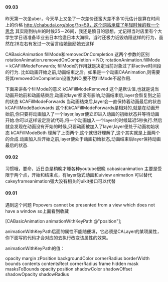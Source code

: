 
#### 09.03
昨天第一次坐uber，今天早上又坐了一次差价还蛮大差不多10元估计是算在时间上的价格
http://chabudai.org/blog/?p=59，这个网站承载了年轻时候的我一个思念
其实刚到杭州的时候25－26间，我还是愤日的思想，尤记得当时店里有个大学生学日语准备毕业去日本恰逢日本大海啸，当时还极力诋毁劝阻这样的行为，虽然在28左右有发过一次留言给她鼓励她去这样

CABasicAnimation fillMode和removedOnCompletion 这两个参数的区别
rotationAnimation.removedOnCompletion = NO;
rotationAnimation.fillMode = kCAFillModeForwards;
fillMode的作用就是决定当前对象过了非active时间段的行为. 比如动画开始之前,动画结束之后。如果是一个动画CAAnimation,则需要将其removedOnCompletion设置为NO,要不然fillMode不起作用.

下面来讲各个fillMode的意义 
kCAFillModeRemoved 这个是默认值,也就是说当动画开始前和动画结束后,动画对layer都没有影响,动画结束后,layer会恢复到之前的状态 
kCAFillModeForwards 当动画结束后,layer会一直保持着动画最后的状态 
kCAFillModeBackwards 这个和kCAFillModeForwards是相对的,就是在动画开始前,你只要将动画加入了一个layer,layer便立即进入动画的初始状态并等待动画开始.你可以这样设定测试代码,将一个动画加入一个layer的时候延迟5秒执行.然后就会发现在动画没有开始的时候,只要动画被加入了layer,layer便处于动画初始状态 
kCAFillModeBoth 理解了上面两个,这个就很好理解了,这个其实就是上面两个的合成.动画加入后开始之前,layer便处于动画初始状态,动画结束后layer保持动画最后的状态.

#### 09.02
习惯哦，要命，近日总是稍晚才睡各种youtube很晚
cabasicanimation 主要是受限于两个点，开始和结束点，有layer隐式动画和uiview animation 可以替代
cakeyframeanimation强大没有相关的uikit接口可以代替 

#### 09.01
遇到这个问题
Popovers cannot be presented from a view which does not have a window
so上面看到收藏

[CABasicAnimation animationWithKeyPath:@"position"];

animationWithKeyPath后面的属性不能随便填，它必须是CALayer的某项属性，你下面写的代码才会对应的去执行改变该属性的效果。

animationWithKeyPath的值：

opacity
margin
zPosition
backgroundColor
cornerRadius
borderWidth 
bounds
contents
contentsRect
cornerRadius
frame
hidden
mask
masksToBounds
opacity
position
shadowColor
shadowOffset
shadowOpacity
shadowRadius
